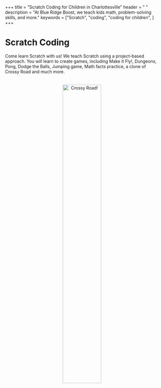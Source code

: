 +++
title = "Scratch Coding for Children in Charlottesville"
header = " "
description = "At Blue Ridge Boost, we teach kids math, problem-solving skills, and more." 
keywords = ["Scratch", "coding",  "coding for children", ]
+++

<div class="container">

# Scratch Coding

<div class="row">

<div class="col-sm-6">

Come learn Scratch with us! We teach Scratch using a project-based approach. You will learn to create games, including Make it Fly!, Dungeons, Pong, Dodge the Balls, Jumping game, Math facts practice, a clone of Crossy Road and much more.

</div>


<div class="col-sm-6 left">
<center>
<a href="https://scratch.mit.edu/projects/839752749/"><img  alt="Crossy Road!" src="/images/crossy-road.png" width="50%" style="padding:20px;"></a>
</center>
</div>

</div>

</div>
